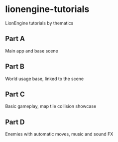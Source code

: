 # lionengine-tutorials
LionEngine tutorials by thematics

## Part A

Main app and base scene

## Part B

World usage base, linked to the scene

## Part C

Basic gameplay, map tile collision showcase

## Part D

Enemies with automatic moves, music and sound FX
